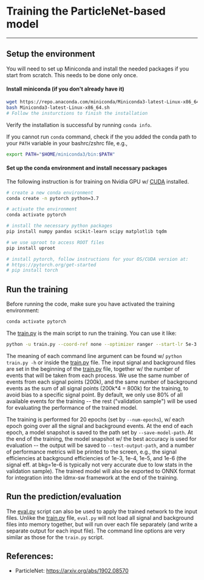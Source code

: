 # Training the ParticleNet-based model
------

## Setup the environment

You will need to set up Miniconda and install the needed packages if you start from scratch. This needs to be done only once.

#### Install miniconda (if you don't already have it)

```bash
wget https://repo.anaconda.com/miniconda/Miniconda3-latest-Linux-x86_64.sh
bash Miniconda3-latest-Linux-x86_64.sh
# Follow the insturctions to finish the installation
```

Verify the installation is successful by running `conda info`.

If you cannot run `conda` command, check if the you added the conda path to your `PATH` variable in your bashrc/zshrc file, e.g., 

```bash
export PATH="$HOME/miniconda3/bin:$PATH"
```

#### Set up the conda environment and install necessary packages

The following instruction is for training on Nvidia GPU w/ [CUDA](https://developer.nvidia.com/cuda-downloads) installed.

```bash
# create a new conda environment
conda create -n pytorch python=3.7

# activate the environment
conda activate pytorch

# install the necessary python packages
pip install numpy pandas scikit-learn scipy matplotlib tqdm

# we use uproot to access ROOT files
pip install uproot

# install pytorch, follow instructions for your OS/CUDA version at:
# https://pytorch.org/get-started
# pip install torch
```


## Run the training

Before running the code, make sure you have activated the training environment:

```bash
conda activate pytorch
```

The [train.py](train.py) is the main script to run the training. You can use it like:

```bash
python -u train.py --coord-ref none --optimizer ranger --start-lr 5e-3 --focal-loss-gamma 2 --network particle-net-lite --batch-size 128 --save-model-path models/ecal_coord-ref-none_particlenet-lite_focal2_ranger_lr5e-3/model --test-output-path test-output/ecal_coord-ref-none_particlenet-lite_focal2_ranger_lr5e-3/output --num-epochs 20 --num-workers 2 --device 'cuda:0' | tee ecal_coord-ref-none_particlenet-lite_focal2_ranger_lr5e-3.log
```

The meaning of each command line argument can be found w/ `python train.py -h` or inside the [train.py](train.py) file. The input signal and background files are set in the beginning of the [train.py](train.py) file, together w/ the number of events that will be taken from each process. We use the same number of events from each signal points (200k), and the same number of background events as the sum of all signal points (200k*4 = 800k) for the training, to avoid bias to a specific signal point. By default, we only use 80% of all available events for the training -- the rest ("validation sample") will be used for evaluating the performance of the trained model. 

The training is performed for 20 epochs (set by `--num-epochs`), w/ each epoch going over all the signal and background events. At the end of each epoch, a model snapshot is saved to the path set by `--save-model-path`. At the end of the training, the model snapshot w/ the best accuracy is used for evaluation -- the output will be saved to `--test-output-path`, and a number of performance metrics will be printed to the screen, e.g., the signal efficiencies at background efficiencies of 1e-3, 1e-4, 1e-5, and 1e-6 (the signal eff. at bkg=1e-6 is typically not very accurate due to low stats in the validation sample). The trained model will also be exported to ONNX format for integration into the ldmx-sw framework at the end of the training.



## Run the prediction/evaluation

The [eval.py](eval.py) script can also be used to apply the trained network to the input files. Unlike the [train.py](train.py) file, `eval.py` will not load all signal and background files into memory together, but will run over each file separately (and write a separate output for each input file). The command line options are very similar as those for the `train.py` script.

## References: 
  - ParticleNet: https://arxiv.org/abs/1902.08570
